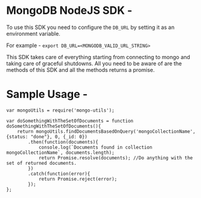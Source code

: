 # MongoDB NodeJS SDK -

To use this SDK you need to configure the `DB_URL` by setting it as an environment variable.

For example - ```export DB_URL=<MONGODB_VALID_URL_STRING>```

This SDK takes care of everything starting from connecting to mongo and taking care of graceful shutdowns. All you need to be aware of are the methods of this SDK and all the methods returns a promise.

# Sample Usage -

```
var mongoUtils = require('mongo-utils');

var doSomethingWithTheSetOfDocuments = function doSomethingWithTheSetOfDocuments(){
    return mongoUtils.findDocumentsBasedOnQuery('mongoCollectionName', {status: "done"}, 0, {_id: 0})
        .then(function(documents){
            console.log(`Documents found in collection mongoCollectionName`, documents.length); 
            return Promise.resolve(documents); //Do anything with the set of returned documents.
        })
        .catch(function(error){
            return Promise.reject(error);
        });
};
```
